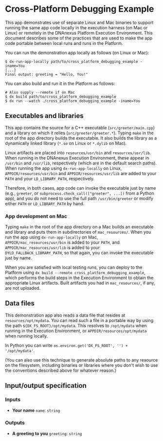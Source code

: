 # Cross-Platform Debugging Example

This app demonstrates use of separate Linux and Mac binaries to support running
the same app code locally in the execution harness (on Mac or Linux) or
remotely in the DNAnexus Platform Execution Environment. This document
describes some of the practices that are used to make the app code portable
between local runs and runs in the Platform.

You can run the demonstration app locally as follows (on Linux or Mac):

    $ dx-run-app-locally path/to/cross_platform_debugging_example -iname=You
    [...]
    Final output: greeting = "Hello, You!"

You can also build and run it in the Platform as follows:

    # Also supply --remote if on Mac
    $ dx build path/to/cross_platform_debugging_example
    $ dx run --watch ./cross_platform_debugging_example -iname=You

## Executables and libraries

This app contains the source for a C++ executable (`src/greeter/main.cpp`) and
a library on which it relies (`src/greeter/greeter.*`). Typing `make` in the
root of the app directory builds the executable. It also builds the library as
a dynamically linked library (`*.so` on Linux or `*.dylib` on Mac).

Linux artifacts are placed into `resources/usr/bin` and `resources/usr/lib`.
When running in the DNAnexus Execution Environment, these appear in `/usr/bin`
and `/usr/lib`, respectively (which are in the default search paths). When
running the app using `dx-run-app-locally` on Linux, `APPDIR/resources/usr/bin`
and `APPDIR/resources/usr/lib` are added to your `PATH` and your
`LD_LIBRARY_PATH`, respectively.

Therefore, in both cases, app code can invoke the executable just by name
(e.g., `greeter`, or `subprocess.check_call(["greeter", ...])` from a Python
app), and you do not need to use the full path `/usr/bin/greeter` or modify
either `PATH` or `LD_LIBRARY_PATH` by hand.

### App development on Mac

Typing `make` in the root of the app directory on a Mac builds an executable
and library and puts them in subdirectories of `mac_resources/`. When you run
the app using `dx-run-app-locally` on Mac, `APPDIR/mac_resources/usr/bin` is
added to your `PATH`, and `APPDIR/mac_resources/usr/lib` is added to your
`DYLD_FALLBACK_LIBRARY_PATH`, so that again, you can invoke the executable just
by name.

When you are satisfied with local testing runs, you can deploy to the Platform
using `dx build --remote cross_platform_debugging_example`, which
performs the build steps in the Execution Environment to obtain the appropriate
Linux artifacts. Built artifacts you had in `mac_resources/`, if any, are not
uploaded.

## Data files

This demonstration app also reads a data file that resides at
`resources/opt/mydata`. You can read such a file in a portable way by using the
path `${DX_FS_ROOT}/opt/mydata`. This resolves to `/opt/mydata` when running in
the Execution Environment, or `APPDIR/resources/opt/mydata` when running
locally.

In Python you can write `os.environ.get('DX_FS_ROOT', '') + '/opt/mydata'`.

(You can also use this technique to generate absolute paths to any resource on
the filesystem, including binaries or libraries where you don't wish to use the
conventions described above for whatever reason.)

## Input/output specification

### Inputs

* **Your name** ``name``: ``string``

### Outputs

* **A greeting to you** ``greeting``: ``string``
